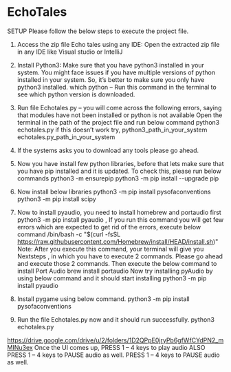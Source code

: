 # EchoTales

SETUP
Please follow the below steps to execute the project file.

1. Access the zip file Echo tales using any IDE: Open the extracted zip file in any IDE
like Visual studio or IntelliJ

3. Install Python3: Make sure that you have python3 installed in your system. You might
face issues if you have multiple versions of python installed in your system. So, it’s better
to make sure you only have python3 installed.
which python – Run this command in the terminal to see which python version is
downloaded.

4. Run file Echotales.py – you will come across the following errors, saying that modules
have not been installed or python is not available
Open the terminal in the path of the project file and run below command
python3 echotales.py
if this doesn’t work try,
python3_path_in_your_system echotales.py_path_in_your_system

5. If the systems asks you to download any tools please go ahead.
   
6. Now you have install few python libraries, before that lets make sure that you have pip
installed and it is updated. To check this, please run below commands
python3 -m ensurepip
python3 -m pip install --upgrade pip

7. Now install below libraries
python3 -m pip install pysofaconventions
python3 -m pip install scipy

8. Now to install pyaudio, you need to install homebrew and portaudio first
python3 -m pip install pyaudio , If you run this command you will get few errors which
are expected to get rid of the errors, execute below command
/bin/bash -c "$(curl -fsSL
https://raw.githubusercontent.com/Homebrew/install/HEAD/install.sh)"
Note: After you execute this command, your terminal will give you Nextsteps , in which
you have to execute 2 commands. Please go ahead and execute those 2 commands.
Then execute the below command to install Port Audio
brew install portaudio
Now try installing pyAudio by using below command and it should start installing
python3 -m pip install pyaudio

9. Install pygame using below command.
python3 -m pip install pysofaconventions
10. Run the file Echotales.py now and it should run successfully.
python3 echotales.py



https://drive.google.com/drive/u/2/folders/1D2QPpE0jryPb6gfWfCYdPN2_mMINu3ex
Once the UI comes up,
PRESS 1 – 4 keys to play audio
ALSO
PRESS 1 – 4 keys to PAUSE audio as well.
PRESS 1 – 4 keys to PAUSE audio as well.

